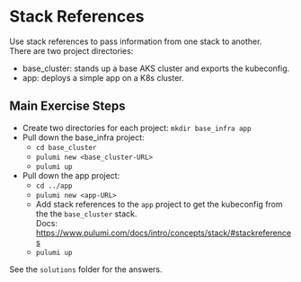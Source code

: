 # Stack References

Use stack references to pass information from one stack to another.  
There are two project directories:

- base_cluster: stands up a base AKS cluster and exports the kubeconfig.
- app: deploys a simple app on a K8s cluster.

## Main Exercise Steps

- Create two directories for each project: `mkdir base_infra app`
- Pull down the base_infra project:
  - `cd base_cluster`
  - `pulumi new <base_cluster-URL>`
  - `pulumi up`
- Pull down the app project:
  - `cd ../app`
  - `pulumi new <app-URL>`
  - Add stack references to the `app` project to get the kubeconfig from the the `base_cluster` stack.  
    Docs: https://www.pulumi.com/docs/intro/concepts/stack/#stackreferences
  - `pulumi up`

See the `solutions` folder for the answers.
